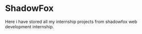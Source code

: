 # ShadowFox
Here i have stored all my internship projects from shadowfox web development internship.
